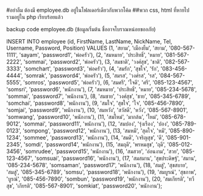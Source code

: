 #อย่าลืม ต้องมี employee.db อยู่ในโฟลเดอร์เดียวกับพวกโค้ด
##พวก css, html ที่หายไป รวมอยู่ใน php เรียบร้อยแล้ว



backup code employee.db (ข้อมูลเริ่มต้น ชื่ออาจโบราณหน่อยขออภัย) 

INSERT INTO employee (id, FirstName, LastName, NickName, Tel, Username, Password, Position)
VALUES 
(1, 'สยาม', 'เมืองยิ้ม', 'สยาม', '080-567-1111', 'sayam', 'password1', 'พ่อครัว'),
(2, 'สมหมาย', 'ประสิทธิ์', 'หมาย', '081-567-2222', 'sommai', 'password2', 'พ่อครัว'),
(3, 'สมชาติ', 'วงศ์สุข', 'ชาติ', '082-567-3333', 'somchart', 'password3', 'พ่อครัว'),
(4, 'สมรัก', 'สุขใจ', 'รัก', '083-456-4444', 'somrak', 'password4', 'พ่อครัว'),
(5, 'สมรส', 'วงศ์รส', 'รส', '084-567-5555', 'somros', 'password5', 'พ่อครัว'),
(6, 'สมศรี', 'ใจดี', 'ศรี', '085-123-4567', 'somsri', 'password6', 'พนักงาน'),
(7, 'สมหมาย', 'ประสิทธิ์', 'หมาย', '085-234-5678', 'sommai', 'password7', 'พนักงาน'),
(8, 'สมชาย', 'วงศ์สุข', 'ชาย', '085-345-6789', 'somchai', 'password8', 'พนักงาน'),
(9, 'สมใจ', 'สุขใจ', 'ใจ', '085-456-7890', 'somjai', 'password9', 'พนักงาน'),
(10, 'สมหวัง', 'สวัสดี', 'หวัง', '085-567-8901', 'somwang', 'password10', 'พนักงาน'),
(11, 'สมใหม่', 'มากล้น', 'ใหม่', '085-678-9012', 'sommai', 'password11', 'พนักงาน'),
(12, 'สมปอง', 'รุ่งเรือง', 'ปอง', '085-789-0123', 'sompong', 'password12', 'พนักงาน'),
(13, 'สมหมี', 'สุดใจ', 'หมี', '085-890-1234', 'sommee', 'password13', 'พนักงาน'),
(14, 'สมดี', 'เจริญสุข', 'ดี', '085-901-2345', 'somdi', 'password14', 'พนักงาน'),
(15, 'สมฤดี', 'พรหมสุข', 'ฤดี', '085-012-3456', 'somrudee', 'password15', 'พนักงาน'),
(16, 'สมสวย', 'อ่อนงาม', 'สวย', '085-123-4567', 'somsuai', 'password16', 'พนักงาน'),
(17, 'สมสมาน', 'สุขประดิษฐ์', 'สมาน', '085-234-5678', 'somsaman', 'password17', 'พนักงาน'),
(18, 'สมสู่', 'สุขสบาย', 'สมสู่', '085-345-6789', 'somsu', 'password18', 'พนักงาน'),
(19, 'สมบูรณ์', 'สุขภาพ', 'บูรณ์', '085-456-7890', 'sombun', 'password19', 'พนักงาน'),
(20, 'สมเกียรติ', 'ทวีสุข', 'เกียรติ', '085-567-8901', 'somkiat', 'password20', 'พนักงาน');
